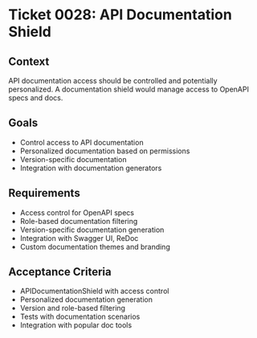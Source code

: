 # Ticket 0028: API Documentation Shield

## Context
API documentation access should be controlled and potentially personalized. A documentation shield would manage access to OpenAPI specs and docs.

## Goals
- Control access to API documentation
- Personalized documentation based on permissions
- Version-specific documentation
- Integration with documentation generators

## Requirements
- Access control for OpenAPI specs
- Role-based documentation filtering
- Version-specific documentation generation
- Integration with Swagger UI, ReDoc
- Custom documentation themes and branding

## Acceptance Criteria
- APIDocumentationShield with access control
- Personalized documentation generation
- Version and role-based filtering
- Tests with documentation scenarios
- Integration with popular doc tools